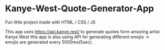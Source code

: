 # Kanye-West-Quote-Generator-App

Fun little project made with HTML / CSS / JS  

This app uses https://api.kanye.rest/ to generate quotes form amazing artist Kanye West this app is also using API for generating different emojis -> emojis are generated every 5000ms(5sec).

